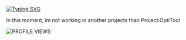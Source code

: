 [![Typing SVG](https://readme-typing-svg.demolab.com?font=Fira+Code&size=40&pause=1000&color=F70000&center=true&vCenter=true&width=435&lines=OptiStudio;OptiStudioXD)](https://git.io/typing-svg)

In this moment, im not working in another projects than Project:OptiTool

![PROFILE VIEWS](https://visitor-badge.glitch.me/badge?page_id=OptiStudioXD)

